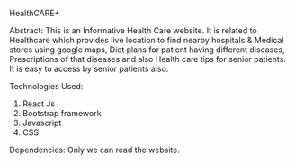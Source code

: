 HealthCARE+

Abstract:
This is an Informative Health Care website. 
It is related to Healthcare which provides live location to find nearby hospitals & Medical stores using google maps, Diet plans for patient having different diseases, Prescriptions of that diseases and also Health care tips for senior patients. It is easy to access by senior patients also. 


Technologies Used:
1. React Js
2. Bootstrap framework
3. Javascript
4. CSS 

Dependencies:
Only we can read the website.
